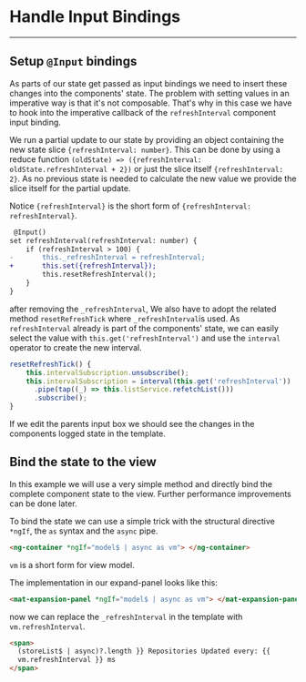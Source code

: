 # Handle Input Bindings

---

## Setup `@Input` bindings

As parts of our state get passed as input bindings we need to insert these changes into the components' state.
The problem with setting values in an imperative way is that it's not composable.
That's why in this case we have to hook into the imperative callback of the `refreshInterval` component input binding.

We run a partial update to our state by providing an object containing the new state slice `{refreshInterval: number}`.
This can be done by using a reduce function `(oldState) => ({refreshInterval: oldState.refreshInterval + 2})` or just the slice itself `{refreshInterval: 2}`.
As no previous state is needed to calculate the new value we provide the slice itself for the partial update.

Notice `{refreshInterval}` is the short form of `{refreshInterval: refreshInterval}`.

```diff
 @Input()
set refreshInterval(refreshInterval: number) {
    if (refreshInterval > 100) {
-       this._refreshInterval = refreshInterval;
+       this.set({refreshInterval});
        this.resetRefreshInterval();
    }
}
```

after removing the `_refreshInterval`, We also have to adopt the related method `resetRefreshTick` where `_refreshInterval`is used.
As `refreshInterval` already is part of the components' state,
we can easily select the value with `this.get('refreshInterval')` and use the `interval` operator to create the new interval.

```typescript
resetRefreshTick() {
    this.intervalSubscription.unsubscribe();
    this.intervalSubscription = interval(this.get('refreshInterval'))
      .pipe(tap((_) => this.listService.refetchList()))
      .subscribe();
}
```

If we edit the parents input box we should see the changes in the components logged state in the template.

## Bind the state to the view

In this example we will use a very simple method and directly bind the complete component state to the view.
Further performance improvements can be done later.

To bind the state we can use a simple trick with the structural directive `*ngIf`, the `as` syntax and the `async` pipe.

```html
<ng-container *ngIf="model$ | async as vm"> </ng-container>
```

`vm` is a short form for view model.

The implementation in our expand-panel looks like this:

```html
<mat-expansion-panel *ngIf="model$ | async as vm"> </mat-expansion-panel>
```

now we can replace the `_refreshInterval` in the template with `vm.refreshInterval`.

```html
<span>
  (storeList$ | async)?.length }} Repositories Updated every: {{
  vm.refreshInterval }} ms
</span>
```
